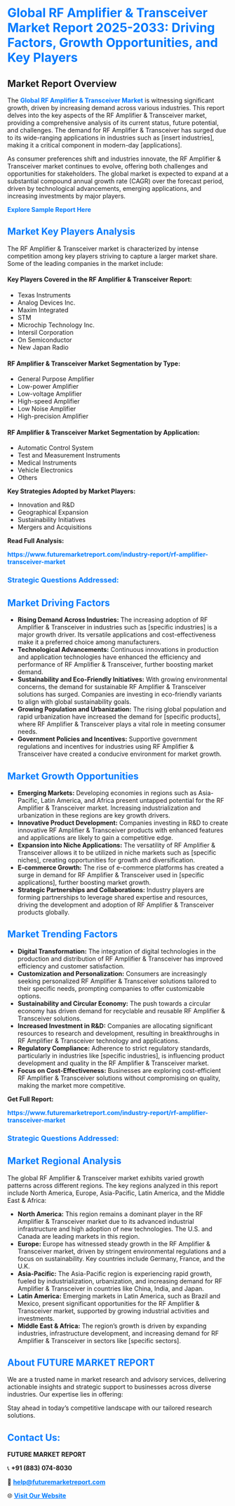 <h1 style="color: #007BFF;">Global RF Amplifier & Transceiver Market Report 2025-2033: Driving Factors, Growth Opportunities, and Key Players</h1>

<section id="overview">
<h2>Market Report Overview</h2>
<p>The <a href="https://www.futuremarketreport.com/industry-report/rf-amplifier-transceiver-market" style="color: #007BFF; text-decoration: none;"><strong>Global RF Amplifier & Transceiver Market</strong></a> is witnessing significant growth, driven by increasing demand across various industries. This report delves into the key aspects of the RF Amplifier & Transceiver market, providing a comprehensive analysis of its current status, future potential, and challenges. The demand for RF Amplifier & Transceiver has surged due to its wide-ranging applications in industries such as [insert industries], making it a critical component in modern-day [applications].</p>
<p>As consumer preferences shift and industries innovate, the RF Amplifier & Transceiver market continues to evolve, offering both challenges and opportunities for stakeholders. The global market is expected to expand at a substantial compound annual growth rate (CAGR) over the forecast period, driven by technological advancements, emerging applications, and increasing investments by major players.</p>
</section>

<section id="overview">
<p><a href="https://www.futuremarketreport.com/request-sample/reportId=37773" style="color: #007BFF; text-decoration: none;"><strong>Explore Sample Report Here</strong></a></p>
</section>

<section id="key-players">
<h2 style="color: #007BFF;">Market Key Players Analysis</h2>
<p>The RF Amplifier & Transceiver market is characterized by intense competition among key players striving to capture a larger market share. Some of the leading companies in the market include:</p>
<h4>Key Players Covered in the RF Amplifier & Transceiver Report:</h4>
<ul><li>Texas Instruments</li><li>Analog Devices Inc.</li><li>Maxim Integrated</li><li>STM</li><li>Microchip Technology Inc.</li><li>Intersil Corporation</li><li>On Semiconductor</li><li>New Japan Radio</li></ul>
<h4>RF Amplifier & Transceiver Market Segmentation by Type:</h4>
<ul><li>General Purpose Amplifier</li><li>Low-power Amplifier</li><li>Low-voltage Amplifier</li><li>High-speed Amplifier</li><li>Low Noise Amplifier</li><li>High-precision Amplifier</li></ul>

<h4>RF Amplifier & Transceiver Market Segmentation by Application:</h4>
<ul><li>Automatic Control System</li><li>Test and Measurement Instruments</li><li>Medical Instruments</li><li>Vehicle Electronics</li><li>Others</li></ul>
<p><strong>Key Strategies Adopted by Market Players:</strong></p>
<ul>
<li>Innovation and R&D</li>
<li>Geographical Expansion</li>
<li>Sustainability Initiatives</li>
<li>Mergers and Acquisitions</li>
</ul>
</section>

<section>
<p><strong>Read Full Analysis: </strong></p><a href="https://www.futuremarketreport.com/industry-report/rf-amplifier-transceiver-market" style="color: #007BFF; text-decoration: none;"><strong>https://www.futuremarketreport.com/industry-report/rf-amplifier-transceiver-market</strong></a>
<h3 style="color: #007BFF;">Strategic Questions Addressed:</h3>
</section>

<section id="driving-factors">
<h2 style="color: #007BFF;">Market Driving Factors</h2>
<ul>
<li><strong>Rising Demand Across Industries:</strong> The increasing adoption of RF Amplifier & Transceiver in industries such as [specific industries] is a major growth driver. Its versatile applications and cost-effectiveness make it a preferred choice among manufacturers.</li>
<li><strong>Technological Advancements:</strong> Continuous innovations in production and application technologies have enhanced the efficiency and performance of RF Amplifier & Transceiver, further boosting market demand.</li>
<li><strong>Sustainability and Eco-Friendly Initiatives:</strong> With growing environmental concerns, the demand for sustainable RF Amplifier & Transceiver solutions has surged. Companies are investing in eco-friendly variants to align with global sustainability goals.</li>
<li><strong>Growing Population and Urbanization:</strong> The rising global population and rapid urbanization have increased the demand for [specific products], where RF Amplifier & Transceiver plays a vital role in meeting consumer needs.</li>
<li><strong>Government Policies and Incentives:</strong> Supportive government regulations and incentives for industries using RF Amplifier & Transceiver have created a conducive environment for market growth.</li>
</ul>
</section>

<section id="growth-opportunities">
<h2 style="color: #007BFF;">Market Growth Opportunities</h2>
<ul>
<li><strong>Emerging Markets:</strong> Developing economies in regions such as Asia-Pacific, Latin America, and Africa present untapped potential for the RF Amplifier & Transceiver market. Increasing industrialization and urbanization in these regions are key growth drivers.</li>
<li><strong>Innovative Product Development:</strong> Companies investing in R&D to create innovative RF Amplifier & Transceiver products with enhanced features and applications are likely to gain a competitive edge.</li>
<li><strong>Expansion into Niche Applications:</strong> The versatility of RF Amplifier & Transceiver allows it to be utilized in niche markets such as [specific niches], creating opportunities for growth and diversification.</li>
<li><strong>E-commerce Growth:</strong> The rise of e-commerce platforms has created a surge in demand for RF Amplifier & Transceiver used in [specific applications], further boosting market growth.</li>
<li><strong>Strategic Partnerships and Collaborations:</strong> Industry players are forming partnerships to leverage shared expertise and resources, driving the development and adoption of RF Amplifier & Transceiver products globally.</li>
</ul>
</section>

<section id="trending-factors">
<h2 style="color: #007BFF;">Market Trending Factors</h2>
<ul>
<li><strong>Digital Transformation:</strong> The integration of digital technologies in the production and distribution of RF Amplifier & Transceiver has improved efficiency and customer satisfaction.</li>
<li><strong>Customization and Personalization:</strong> Consumers are increasingly seeking personalized RF Amplifier & Transceiver solutions tailored to their specific needs, prompting companies to offer customizable options.</li>
<li><strong>Sustainability and Circular Economy:</strong> The push towards a circular economy has driven demand for recyclable and reusable RF Amplifier & Transceiver solutions.</li>
<li><strong>Increased Investment in R&D:</strong> Companies are allocating significant resources to research and development, resulting in breakthroughs in RF Amplifier & Transceiver technology and applications.</li>
<li><strong>Regulatory Compliance:</strong> Adherence to strict regulatory standards, particularly in industries like [specific industries], is influencing product development and quality in the RF Amplifier & Transceiver market.</li>
<li><strong>Focus on Cost-Effectiveness:</strong> Businesses are exploring cost-efficient RF Amplifier & Transceiver solutions without compromising on quality, making the market more competitive.</li>
</ul>
</section>

<section>
<p><strong>Get Full Report: </strong></p><a href="https://www.futuremarketreport.com/industry-report/rf-amplifier-transceiver-market" style="color: #007BFF; text-decoration: none;"><strong>https://www.futuremarketreport.com/industry-report/rf-amplifier-transceiver-market</strong></a>
<h3 style="color: #007BFF;">Strategic Questions Addressed:</h3>
</section>


<section id="regional-analysis">
<h2 style="color: #007BFF;">Market Regional Analysis</h2>
<p>The global RF Amplifier & Transceiver market exhibits varied growth patterns across different regions. The key regions analyzed in this report include North America, Europe, Asia-Pacific, Latin America, and the Middle East & Africa:</p>
<ul>
<li><strong>North America:</strong> This region remains a dominant player in the RF Amplifier & Transceiver market due to its advanced industrial infrastructure and high adoption of new technologies. The U.S. and Canada are leading markets in this region.</li>
<li><strong>Europe:</strong> Europe has witnessed steady growth in the RF Amplifier & Transceiver market, driven by stringent environmental regulations and a focus on sustainability. Key countries include Germany, France, and the U.K.</li>
<li><strong>Asia-Pacific:</strong> The Asia-Pacific region is experiencing rapid growth, fueled by industrialization, urbanization, and increasing demand for RF Amplifier & Transceiver in countries like China, India, and Japan.</li>
<li><strong>Latin America:</strong> Emerging markets in Latin America, such as Brazil and Mexico, present significant opportunities for the RF Amplifier & Transceiver market, supported by growing industrial activities and investments.</li>
<li><strong>Middle East & Africa:</strong> The region’s growth is driven by expanding industries, infrastructure development, and increasing demand for RF Amplifier & Transceiver in sectors like [specific sectors].</li>
</ul>
</section>

<footer>
<h2 style="color: #007BFF;">About FUTURE MARKET REPORT</h2>
<p>We are a trusted name in market research and advisory services, delivering actionable insights and strategic support to businesses across diverse industries. Our expertise lies in offering:</p>

<p>Stay ahead in today’s competitive landscape with our tailored research solutions.</p>

<h2 style="color: #007BFF;">Contact Us:</h2>
<p><strong>FUTURE MARKET REPORT</strong></p>
<p>📞 <strong>+91 (883) 074-8030</strong></p>
<p>📧 <strong><a href="mailto:help@futuremarketreport.com" style="color: #007BFF;">help@futuremarketreport.com</a></strong></p>
<p>🌐 <strong><a href="https://www.futuremarketreport.com/" style="color: #007BFF;">Visit Our Website</a></strong></p>
</footer>